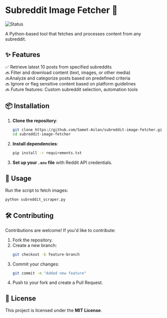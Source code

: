 # Subreddit Image Fetcher 🚀  
![Status](https://img.shields.io/badge/status-in%20development-orange)

A Python-based tool that fetches and processes content from any subreddit.

## ✨ Features  
✅ Retrieve latest 10 posts from specified subreddits  
🔜 Filter and download content (text, images, or other media)  
🔜Analyze and categorize posts based on predefined criteria  
🔜 Ignore or flag sensitive content based on platform guidelines  
🔜 Future features: Custom subreddit selection, automation tools  

## 📦 Installation  
1. **Clone the repository**:  
   ```sh
   git clone https://github.com/Samet-Aslan/subreddit-image-fetcher.git
   cd subreddit-image-fetcher
   ```
2. **Install dependencies**:  
   ```sh
   pip install -r requirements.txt
   ```
3. **Set up your `.env` file** with Reddit API credentials.

## 🚀 Usage  
Run the script to fetch images:  
```sh
python subreddit_scraper.py
```

## 🛠️ Contributing  
Contributions are welcome! If you'd like to contribute:  
1. Fork the repository.  
2. Create a new branch:  
   ```sh
   git checkout -b feature-branch
   ```
3. Commit your changes:  
   ```sh
   git commit -m "Added new feature"
   ```
4. Push to your fork and create a Pull Request.

## 📜 License  
This project is licensed under the **MIT License**.
